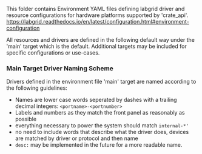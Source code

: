 This folder contains Environment YAML files defining labgrid driver and resource configurations for hardware platforms supported by 'crate_api'.
https://labgrid.readthedocs.io/en/latest/configuration.html#environment-configuration

All resources and drivers are defined in the following default way under the 'main' target which is the default. Additional targets may be included for specific configurations or use-cases.

### Main Target Driver Naming Scheme 
Drivers defined in the environment file 'main' target are named according to the following guidelines:

- Names are lower case words seperated by dashes with a trailing decimal integers: `<portname>-<portnumber>`
- Labels and numbers as they match the front panel as reasonably as possible
- everything necessary to power the system should match `internal-*'`
- no need to include words that describe what the driver does, devices are matched by driver or protocol and then name
- `desc:` may be implemented in the future for a more readable name.
